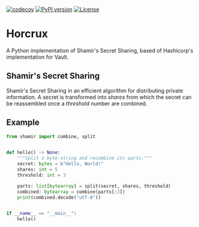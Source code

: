 [![codecov](https://codecov.io/gh/reidhoch/horcrux/branch/develop/graph/badge.svg?token=7DYAQIUMS2)](https://codecov.io/gh/reidhoch/horcrux)
[![PyPI version](https://badge.fury.io/py/horcrux.svg)](https://badge.fury.io/py/horcrux)
[![License](https://img.shields.io/badge/License-MPL--2.0-yellowgreen)](https://github.com/reidhoch/horcrux/blob/develop/LICENSE)
# Horcrux
A Python implementation of Shamir's Secret Sharing, based of Hashicorp's implementation for Vault.

## Shamir's Secret Sharing
Shamir's Secret Sharing in an efficient algorithm for distributing private information. A secret is transformed into _shares_ from which the secret can be reassembled once a _threshold_ number are combined.

## Example
```python
from shamir import combine, split


def hello() -> None:
    """Split a byte-string and recombine its parts."""
    secret: bytes = b"Hello, World!"
    shares: int = 5
    threshold: int = 3

    parts: list[bytearray] = split(secret, shares, threshold)
    combined: bytearray = combine(parts[:3])
    print(combined.decode("utf-8"))


if __name__ == "__main__":
    hello()
```
